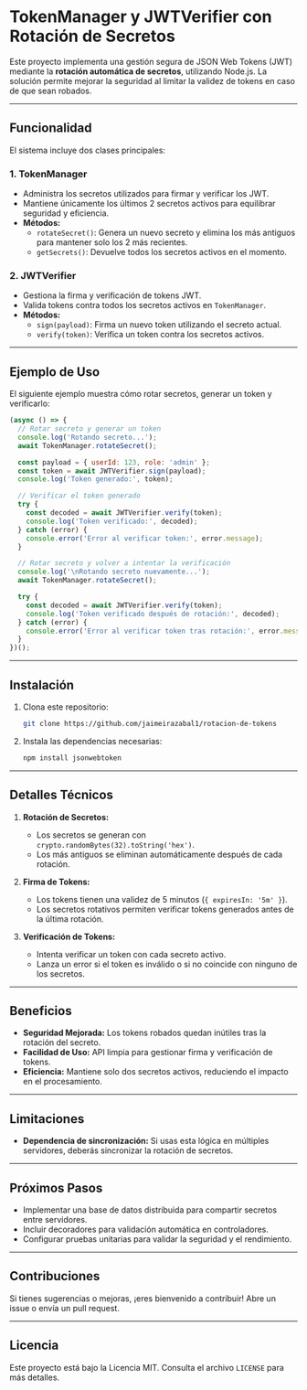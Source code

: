 # TokenManager y JWTVerifier con Rotación de Secretos

Este proyecto implementa una gestión segura de JSON Web Tokens (JWT) mediante la **rotación automática de secretos**, utilizando Node.js. La solución permite mejorar la seguridad al limitar la validez de tokens en caso de que sean robados.

---

## Funcionalidad
El sistema incluye dos clases principales:

### 1. **TokenManager**
- Administra los secretos utilizados para firmar y verificar los JWT.
- Mantiene únicamente los últimos 2 secretos activos para equilibrar seguridad y eficiencia.
- **Métodos:**
  - `rotateSecret()`: Genera un nuevo secreto y elimina los más antiguos para mantener solo los 2 más recientes.
  - `getSecrets()`: Devuelve todos los secretos activos en el momento.

### 2. **JWTVerifier**
- Gestiona la firma y verificación de tokens JWT.
- Valida tokens contra todos los secretos activos en `TokenManager`.
- **Métodos:**
  - `sign(payload)`: Firma un nuevo token utilizando el secreto actual.
  - `verify(token)`: Verifica un token contra los secretos activos.

---

## Ejemplo de Uso
El siguiente ejemplo muestra cómo rotar secretos, generar un token y verificarlo:

```javascript
(async () => {
  // Rotar secreto y generar un token
  console.log('Rotando secreto...');
  await TokenManager.rotateSecret();

  const payload = { userId: 123, role: 'admin' };
  const token = await JWTVerifier.sign(payload);
  console.log('Token generado:', token);

  // Verificar el token generado
  try {
    const decoded = await JWTVerifier.verify(token);
    console.log('Token verificado:', decoded);
  } catch (error) {
    console.error('Error al verificar token:', error.message);
  }

  // Rotar secreto y volver a intentar la verificación
  console.log('\nRotando secreto nuevamente...');
  await TokenManager.rotateSecret();

  try {
    const decoded = await JWTVerifier.verify(token);
    console.log('Token verificado después de rotación:', decoded);
  } catch (error) {
    console.error('Error al verificar token tras rotación:', error.message);
  }
})();
```

---

## Instalación
1. Clona este repositorio:
   ```bash
   git clone https://github.com/jaimeirazabal1/rotacion-de-tokens
   ```
2. Instala las dependencias necesarias:
   ```bash
   npm install jsonwebtoken
   ```

---

## Detalles Técnicos
1. **Rotación de Secretos:**
   - Los secretos se generan con `crypto.randomBytes(32).toString('hex')`.
   - Los más antiguos se eliminan automáticamente después de cada rotación.

2. **Firma de Tokens:**
   - Los tokens tienen una validez de 5 minutos (`{ expiresIn: '5m' }`).
   - Los secretos rotativos permiten verificar tokens generados antes de la última rotación.

3. **Verificación de Tokens:**
   - Intenta verificar un token con cada secreto activo.
   - Lanza un error si el token es inválido o si no coincide con ninguno de los secretos.

---

## Beneficios
- **Seguridad Mejorada:** Los tokens robados quedan inútiles tras la rotación del secreto.
- **Facilidad de Uso:** API limpia para gestionar firma y verificación de tokens.
- **Eficiencia:** Mantiene solo dos secretos activos, reduciendo el impacto en el procesamiento.

---

## Limitaciones
- **Dependencia de sincronización:** Si usas esta lógica en múltiples servidores, deberás sincronizar la rotación de secretos.

---

## Próximos Pasos
- Implementar una base de datos distribuida para compartir secretos entre servidores.
- Incluir decoradores para validación automática en controladores.
- Configurar pruebas unitarias para validar la seguridad y el rendimiento.

---

## Contribuciones
Si tienes sugerencias o mejoras, ¡eres bienvenido a contribuir! Abre un issue o envía un pull request.

---

## Licencia
Este proyecto está bajo la Licencia MIT. Consulta el archivo `LICENSE` para más detalles.
